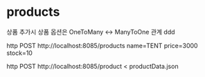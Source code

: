 # products
상품 추가시 상품 옵션은 OneToMany <-> ManyToOne 관계   ddd


http POST http://localhost:8085/products name=TENT price=3000 stock=10

http POST http://localhost:8085/product < productData.json 
